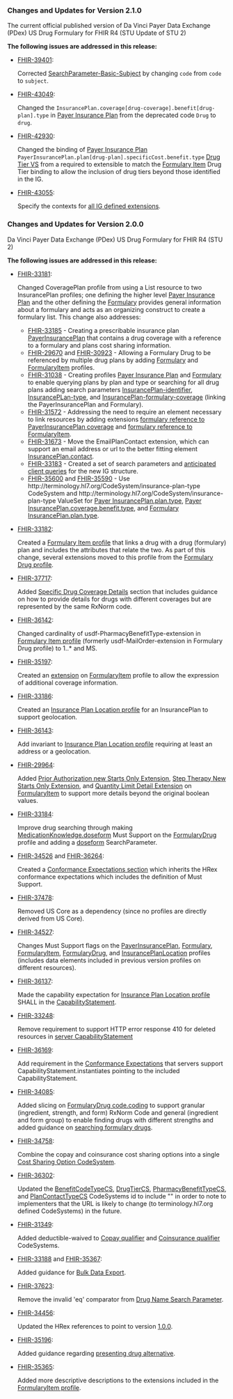 <a name="change_notes"></a>

### Changes and Updates for Version 2.1.0
The current official published version of Da Vinci Payer Data Exchange (PDex) US Drug Formulary for FHIR R4 (STU Update of STU 2)
  <p>
    <b>The following issues are addressed in this release:</b>
  </p>
  <ul>
    <li>
      <a href="https://jira.hl7.org/browse/FHIR-39401">FHIR-39401</a>:
      <p>
        Corrected <a href="SearchParameter-Basic-subject.html">SearchParameter-Basic-Subject</a> by changing <code>code</code> from <code>code</code> to <code>subject</code>.
      </p>
    </li>
    <li>
      <a href="https://jira.hl7.org/browse/FHIR-43049">FHIR-43049</a>:
      <p>
        Changed the <code>InsurancePlan.coverage[drug-coverage].benefit[drug-plan].type</code> in <a href="StructureDefinition-usdf-PayerInsurancePlan.html">Payer Insurance Plan</a> from the deprecated code <code>Drug</code> to <code>drug</code>.
      </p>
    </li>
    <li>
      <a href="https://jira.hl7.org/browse/FHIR-42930">FHIR-42930</a>:
      <p>
        Changed the binding of <a href="StructureDefinition-usdf-PayerInsurancePlan.html">Payer Insurance Plan</a> <code>PayerInsurancePlan.plan[drug-plan].specificCost.benefit.type</code> <a href="ValueSet-DrugTierVS.html">Drug Tier VS</a> from a required to extensible to match the <a href="StructureDefinition-usdf-FormularyItem.html">Formulary Item</a> Drug Tier binding to allow the inclusion of drug tiers beyond those identified in the IG.
      </p>
    </li>
    <li>
      <a href="https://jira.hl7.org/browse/FHIR-43055">FHIR-43055</a>:
      <p>
        Specify the contexts for <a href="artifacts.html#4">all IG defined extensions</a>.
      </p>
    </li>
  </ul>



### Changes and Updates for Version 2.0.0
Da Vinci Payer Data Exchange (PDex) US Drug Formulary for FHIR R4 (STU 2)
  <p>
    <b>The following issues are addressed in this release:</b>
  </p>
  <ul>
     <li>
      <a href="https://jira.hl7.org/browse/FHIR-33181">FHIR-33181</a>:
      <p>
        Changed CoveragePlan profile from using a List resource to two InsurancePlan profiles; one defining the higher level <a href="StructureDefinition-usdf-PayerInsurancePlan.html">Payer Insurance Plan</a> and the other defining the <a href="StructureDefinition-usdf-Formulary.html">Formulary</a> provides general information about a formulary and acts as an organizing construct to create a formulary list.
        This change also addresses:
        <ul>
          <li>
            <a href="https://jira.hl7.org/browse/FHIR-33185">FHIR-33185</a> - Creating a prescribable insurance plan <a href="StructureDefinition-usdf-PayerInsurancePlan.html">PayerInsurancePlan</a> that contains a drug coverage with a reference to a formulary and plans cost sharing information.
          </li>
          <li>
            <a href="https://jira.hl7.org/browse/FHIR-29670">FHIR-29670</a> and <a href="https://jira.hl7.org/browse/FHIR-30923">FHIR-30923</a> - Allowing a Formulary Drug to be referenced by multiple drug plans by adding <a href="StructureDefinition-usdf-Formulary.html">Formulary</a> and <a href="StructureDefinition-usdf-FormularyItem.html">FormularyItem</a> profiles.
          </li>
          <li>
            <a href="https://jira.hl7.org/browse/FHIR-31038">FHIR-31038</a> - Creating profiles <a href="StructureDefinition-usdf-PayerInsurancePlan.html">Payer Insurance Plan</a> and <a href="StructureDefinition-usdf-Formulary.html">Formulary</a> to enable querying plans by plan and type or searching for all drug plans adding search parameters <a href="SearchParameter-InsurancePlan-identifier.html">InsurancePlan-identifier</a>, <a href="SearchParameter-InsurancePlan-type.html">InsurancePLan-type</a>, and <a href="SearchParameter-InsurancePlan-formulary-coverage.html">InsurancePlan-formulary-coverage</a> (linking the PayerInsurancePlan and Formulary).
          </li>
          <li>
            <a href="https://jira.hl7.org/browse/FHIR-31572">FHIR-31572</a> - Addressing the need to require an element necessary to link resources by adding extensions <a href="StructureDefinition-usdf-PayerInsurancePlan-definitions.html#InsurancePlan.coverage:drug-coverage.extension:usdf-FormularyReference-extension">formulary reference to PayerInsurancePlan coverage</a> and <a href="StructureDefinition-usdf-FormularyItem-definitions.html#Basic.extension:usdf-FormularyReference-extension">formulary reference to FormularyItem</a>.
          </li>
          <li>
            <a href="https://jira.hl7.org/browse/FHIR-31673">FHIR-31673</a> - Move the EmailPlanContact extension, which can support an email address or url to the better fitting element <a href="StructureDefinition-usdf-PayerInsurancePlan-definitions.html#InsurancePlan.contact">InsurancePlan.contact</a>.
          </li>
          <li>
            <a href="https://jira.hl7.org/browse/FHIR-33183">FHIR-33183</a> - Created a set of <a hef="search_parameters.html">search parameters</a> and <a href="queries.html">anticipated client queries</a> for the new IG structure.
          </li>
          <li>
            <a href="https://jira.hl7.org/browse/FHIR-35600">FHIR-35600</a> and <a href="https://jira.hl7.org/browse/FHIR-35590">FHIR-35590</a> - Use http://terminology.hl7.org/CodeSystem/insurance-plan-type CodeSystem and http://terminology.hl7.org/CodeSystem/insurance-plan-type ValueSet for <a href="StructureDefinition-usdf-PayerInsurancePlan-definitions.html#InsurancePlan.plan.type">Payer InsurancePlan.plan.type</a>, <a href="StructureDefinition-usdf-PayerInsurancePlan-definitions.html#InsurancePlan.coverage:drug-coverage.benefit.type">Payer InsurancePlan.coverage.benefit.type</a>, and <a href="StructureDefinition-usdf-Formulary-definitions.html#InsurancePlan.plan.type">Formulary InsurancePlan.plan.type</a>.
          </li>
        </ul>
      </p>
    </li>
    <li>
      <a href="https://jira.hl7.org/browse/FHIR-33182">FHIR-33182</a>:
      <p>
        Created a <a href="StructureDefinition-usdf-FormularyItem.html">Formulary Item profile</a> that links a drug with a drug (formulary) plan and includes the attributes that relate the two. As part of this change, several extensions moved to this profile from the <a href="StructureDefinition-usdf-FormularyDrug.html">Formulary Drug profile</a>.
      </p>
    </li>
    <li>
      <a href="https://jira.hl7.org/browse/FHIR-37717">FHIR-37717</a>:
      <p>
        Added <a href="use_cases_and_overview.html#specific-drug-coverage-details">Specific Drug Coverage Details</a> section that includes guidance on how to provide details for drugs with different coverages but are represented by the same RxNorm code.
      </p>
    </li>
    <li>
      <a href="https://jira.hl7.org/browse/FHIR-36142">FHIR-36142</a>:
      <p>
        Changed cardinality of usdf-PharmacyBenefitType-extension in <a href="StructureDefinition-usdf-FormularyItem.html">Formulary Item profile</a> (formerly usdf-MailOrder-extension in Formulary Drug profile) to 1..* and MS.
      </p>
    </li>
    <li>
      <a href="https://jira.hl7.org/browse/FHIR-35197">FHIR-35197</a>:
      <p>
        Created an <a href="StructureDefinition-usdf-AdditionalCoverageInformation-extension.html">extension</a> on <a href="StructureDefinition-usdf-FormularyItem.html">FormularyItem</a> profile to allow the expression of additional coverage information.
      </p>
    </li>
    <li>
      <a href="https://jira.hl7.org/browse/FHIR-33186">FHIR-33186</a>:
      <p>
        Created an <a href="StructureDefinition-usdf-InsurancePlanLocation.html">Insurance Plan Location profile</a> for an InsurancePlan to support geolocation.
      </p>
    </li>
    <li>
      <a href="https://jira.hl7.org/browse/FHIR-36143">FHIR-36143</a>:
      <p>
        Add invariant to <a href="StructureDefinition-usdf-InsurancePlanLocation.html">Insurance Plan Location profile</a> requiring at least an address or a geolocation.
      </p>
    </li>
    <li>
      <a href="https://jira.hl7.org/browse/FHIR-29964">FHIR-29964</a>:
      <p>
        Added <a href="StructureDefinition-usdf-PriorAuthorizationNewStartsOnly-extension.html">Prior Authorization new Starts Only Extension</a>, <a href="StructureDefinition-usdf-StepTherapyLimitNewStartsOnly-extension.html">Step Therapy New Starts Only Extension</a>, and <a href="StructureDefinition-usdf-QuantityLimitDetail-extension.html">Quantity Limit Detail Extension</a> on <a href="StructureDefinition-usdf-FormularyItem.html">FormularyItem</a> to support more details beyond the original boolean values.
      </p>
    </li>
    <li>
      <a href="https://jira.hl7.org/browse/FHIR-33184">FHIR-33184</a>:
      <p>
        Improve drug searching through making <a href="StructureDefinition-usdf-FormularyDrug-definitions.html#MedicationKnowledge.doseForm">MedicationKnowledge.doseform</a> Must Support on the <a href="StructureDefinition-usdf-FormularyDrug.html">FormularyDrug</a> profile and adding a <a href="SearchParameter-MedicationKnowledge-doseform.html">doseform</a> SearchParameter.
      </p>
    </li>
    <li>
      <a href="https://jira.hl7.org/browse/FHIR-34526">FHIR-34526</a> and <a href="https://jira.hl7.org/browse/FHIR-36264">FHIR-36264</a>:
      <p>
        Created a <a href="use_cases_and_overview.html#conformance-expectations">Conformance Expectations section</a> which inherits the HRex conformance expectations which includes the definition of Must Support.
      </p>
    </li>
    <li>
      <a href="https://jira.hl7.org/browse/FHIR-37478">FHIR-37478</a>:
      <p>
        Removed US Core as a dependency (since no profiles are directly derived from US Core).
      </p>
    </li>
    <li>
      <a href="https://jira.hl7.org/browse/FHIR-34527">FHIR-34527</a>:
      <p>
        Changes Must Support flags on the <a href="StructureDefinition-usdf-PayerInsurancePlan.html">PayerInsurancePlan</a>, <a href="StructureDefinition-usdf-Formulary.html">Formulary</a>, <a href="StructureDefinition-usdf-FormularyItem.html">FormularyItem</a>, <a href="StructureDefinition-usdf-FormularyDrug.html">FormularyDrug</a>, and <a href="StructureDefinition-usdf-InsurancePlanLocation.html">InsurancePlanLocation</a> profiles (includes data elements included in previous version profiles on different resources).
      </p>
    </li>
    <li>
      <a href="https://jira.hl7.org/browse/FHIR-36137">FHIR-36137</a>:
      <p>
        Made the capability expectation for <a href="StructureDefinition-usdf-InsurancePlanLocation.html">Insurance Plan Location profile</a> SHALL in the <a href="CapabilityStatement-usdf-server.html">CapabilityStatement</a>.
      </p>
    </li>
    <li>
      <a href="https://jira.hl7.org/browse/FHIR-33248">FHIR-33248</a>:
      <p>
        Remove requirement to support HTTP error response 410 for deleted resources in <a href="CapabilityStatement-usdf-server.html">server CapabilityStatement</a>
      </p>
    </li>
    <li>
      <a href="https://jira.hl7.org/browse/FHIR-36169">FHIR-36169</a>:
      <p>
        Add requirement in the <a href="use_cases_and_overview.html#conformance-expectations">Conformance Expectations</a> that servers support CapabilityStatement.instantiates pointing to the included CapabilityStatement.
      </p>
    </li>
    <li>
      <a href="https://jira.hl7.org/browse/FHIR-34085">FHIR-34085</a>:
      <p>
        Added slicing on <a href="StructureDefinition-usdf-FormularyDrug-definitions.html#MedicationKnowledge.code.coding">FormularyDrug code.coding</a> to support granular (ingredient, strength, and form) RxNorm Code and general (ingredient and form group) to enable finding drugs with different strengths and added guidance on <a href="use_cases_and_overview.html#searching-formulary-drugs">searching formulary drugs</a>. 
      </p>
    </li>
    <li>
      <a href="https://jira.hl7.org/browse/FHIR-34758">FHIR-34758</a>:
      <p>
        Combine the copay and coinsurance cost sharing options into a single <a href="CodeSystem-usdf-CostShareOptionCS-TEMPORARY-TRIAL-USE.html">Cost Sharing Option CodeSystem</a>. 
      </p>
    </li>
    <li>
      <a href="https://jira.hl7.org/browse/FHIR-36302">FHIR-36302</a>:
      <p>
        Updated the <a href="CodeSystem-usdf-BenefitCostTypeCS-TEMPORARY-TRIAL-USE.html">BenefitCodeTypeCS</a>, <a href="CodeSystem-usdf-DrugTierCS-TEMPORARY-TRIAL-USE.html">DrugTierCS</a>, <a href="CodeSystem-usdf-PharmacyBenefitTypeCS-TEMPORARY-TRIAL-USE.html">PharmacyBenefitTypeCS</a>, and <a href="CodeSystem-usdf-PlanContactTypeCS-TEMPORARY-TRIAL-USE.html">PlanContactTypeCS</a> CodeSystems id to include "" in order to note to implementers that the URL is likely to change (to terminology.hl7.org defined CodeSystems) in the future. 
      </p>
    </li>
    <li>
      <a href="https://jira.hl7.org/browse/FHIR-31349">FHIR-31349</a>:
      <p>
        Added deductible-waived to <a href="ValueSet-CopayOptionVS.html">Copay qualifier</a> and <a href="ValueSet-CoinsuranceOptionVS.html">Coinsurance qualifier</a> CodeSystems. 
      </p>
    </li>
    <li>
      <a href="https://jira.hl7.org/browse/FHIR-33188">FHIR-33188</a> and <a href="https://jira.hl7.org/browse/FHIR-35367">FHIR-35367</a>:
      <p>
        Added guidance for <a href="use_cases_and_overview.html#bulk-data">Bulk Data Export</a>. 
      </p>
    </li>
    <li>
      <a href="https://jira.hl7.org/browse/FHIR-37623">FHIR-37623</a>:
      <p>
        Remove the invalid 'eq' comparator from <a href="SearchParameter-MedicationKnowledge-drug-name.html">Drug Name Search Parameter</a>. 
      </p>
    </li>
    <li>
      <a href="https://jira.hl7.org/browse/FHIR-34456">FHIR-34456</a>:
      <p>
        Updated the HRex references to point to version <a href="https://build.fhir.org/ig/HL7/davinci-ehrx/">1.0.0</a>. 
      </p>
    </li>
    <li>
      <a href="https://jira.hl7.org/browse/FHIR-35196">FHIR-35196</a>:
      <p>
        Added guidance regarding <a href="use_cases_and_overview.html#presenting-drug-alternatives"> presenting drug alternative</a>. 
      </p>
    </li>
    <li>
      <a href="https://jira.hl7.org/browse/FHIR-35365">FHIR-35365</a>:
      <p>
        Added more descriptive descriptions to the extensions included in the <a href="StructureDefinition-usdf-FormularyItem.html">FormularyItem profile</a>. 
      </p>
    </li>
  </ul>
  <!--
    The Following are only changes from the ballot version and final published version
      FHIR-34756 - Improve the name of value set "Type of pharmacies"
      FHIR-35366 - Simplify FormularyItem by inlining drug codes
    

  -->

### Changes and Updates for Version 1.1.0
Da Vinci Payer Data Exchange (PDex) US Drug Formulary for FHIR R4 (STU Update of STU 1)
  <p>
    <b>The following issues are addressed in this release:</b>
  </p>
  <ul>
    <li>
      <a href="https://jira.hl7.org/browse/FHIR-28293">FHIR-28293</a>:
      <p>
        Changed the <a href="http://hl7.org/fhir/us/davinci-drug-formulary/STU1.1/StructureDefinition-usdf-PlanID-extension.html">PlanID extension</a> description to from:
      </p>
      <p>
        <i>“Unique, 14-character, HIOS-generated Plan ID number (Plan IDs must be unique, even across different markets.)”</i>
      </p>
      <p>to:</p>
      <p>
        <i>“Unique, generated Plan ID number, such as HIOS ID for QHPs or Contract Number for Medicare Advantage Plans.  Plan IDs must be unique within each organization that manages their formulary data.”</i>
      </p>
    </li>
    <li>
      <a href="https://jira.hl7.org/browse/FHIR-29965">FHIR-29965</a>:
      <p>
        Added guidance that <a href="http://hl7.org/fhir/us/davinci-drug-formulary/STU1.1/StructureDefinition-usdf-MarketingURL-extension.html">CoveragePlan.MarketingURL</a>, <a href="http://hl7.org/fhir/us/davinci-drug-formulary/STU1.1/StructureDefinition-usdf-SummaryURL-extension.html">CoveragePlan.SummaryURL</a>, and <a href="http://hl7.org/fhir/us/davinci-drug-formulary/STU1.1/StructureDefinition-usdf-FormularyURL-extension.html">CoveragePlan.FormularyURL</a> can point to a page providing links for multiple language options.
      </p>
    </li>
    <li>
      <a href="https://jira.hl7.org/browse/FHIR-30412">FHIR-30412</a>:
      <p>
        Changed the type of <a href="http://hl7.org/fhir/us/davinci-drug-formulary/STU1.1/StructureDefinition-usdf-MarketingURL-extension.html">CoveragePlan.MarketingURL</a>, <a href="http://hl7.org/fhir/us/davinci-drug-formulary/STU1.1/StructureDefinition-usdf-SummaryURL-extension.html">CoveragePlan.SummaryURL</a>, and <a href="http://hl7.org/fhir/us/davinci-drug-formulary/STU1.1/StructureDefinition-usdf-FormularyURL-extension.html">CoveragePlan.FormularyURL</a> extensions from a String value to a URL value.
      </p>
    </li>
    <li>
      <a href="https://jira.hl7.org/browse/FHIR-30924">FHIR-30924</a>:
      <p>
        Added "Not applicable" to the <a href="http://hl7.org/fhir/us/davinci-drug-formulary/STU1.1/CodeSystem-usdf-CopayOptionCS.html">usdf-CopayOptionCS</a> code system.  Zero-deductible cost sharing is represented by a co-pay value of "Not applicable" and a co-insurance value of "No charge", consistent with updated QHP guidelines.
      </p>
    </li>
    <li>
      <a href="https://jira.hl7.org/browse/FHIR-30925">FHIR-30925</a>:
      <p>
        Added an optional boolean <a href="http://hl7.org/fhir/us/davinci-drug-formulary/STU1.1/StructureDefinition-usdf-MailOrder-extension.html">MailOrder</a> extension to FormularyDrug profile.  The MailOrder value in FormularyDrug overrides the MailOrder value in the <a href="http://hl7.org/fhir/us/davinci-drug-formulary/STU1.1/StructureDefinition-usdf-DrugTierDefinition-extension.html">DrugTierDefinition</a> extension for <a href="http://hl7.org/fhir/us/davinci-drug-formulary/STU1.1/StructureDefinition-usdf-CoveragePlan.html">CoveragePlan</a>.
      </p>
    </li>
    <li>
      <a href="https://jira.hl7.org/browse/FHIR-30933">FHIR-30933</a>:
      <p>
        Changed the type of <a href="http://hl7.org/fhir/us/davinci-drug-formulary/STU1.1/StructureDefinition-usdf-EmailPlanContact-extension.html">EmailPlanContact</a> extension from String to URL. We also added narrative to <a href="http://hl7.org/fhir/us/davinci-drug-formulary/STU1.1/StructureDefinition-usdf-EmailPlanContact-extension.html">EmailPlanContact</a> that a FHIR URL type can be a web-url or an email address. 
      </p>
    </li>
     <li>
      <a href="https://jira.hl7.org/browse/FHIR-31031">FHIR-31031</a>:
      <p>
        Since _profile search parameter is not required for <a href="http://hl7.org/fhir/us/davinci-drug-formulary/STU1.1/queries.html#anticipated-client-queries">anticipated client queries</a>, we removed the "_profile" search parameter for the Medication Knowledge and List resource examples.
      </p>
    </li>
    <li>
      <a href="https://jira.hl7.org/browse/FHIR-31037">FHIR-31037</a>:
      <p>
        The CoveragePlan PlanIDType extension was not defined for non-HIOS plans so we included narrative in <a href="http://hl7.org/fhir/us/davinci-drug-formulary/STU1.1/StructureDefinition-usdf-PlanIDType-extension.html">Plan ID Type</a>, to include "For all other plans this should be: OTHER-PLAN-ID as part of the definition. 
      </p>
    </li>
    <li>
      <a href="https://jira.hl7.org/browse/FHIR-31073">FHIR-31073</a>:
      <p>
        Added guidance for behavior for <a href="http://hl7.org/fhir/us/davinci-drug-formulary/STU1.1/use_cases_and_overview.html#authenticated">authenticated member access</a>, when the member has already selected a plan or not, when they belong to a plan group or not.
      </p>
    </li>
     <li>
      <a href="https://jira.hl7.org/browse/FHIR-31591">FHIR-31591</a>:
      <p>
        Changed the code display in <a href="http://hl7.org/fhir/us/davinci-drug-formulary/STU1.1/MedicationKnowledge-cmsip9.html">Formulary Drug cmspi9</a>, to "doxepin hydrochloride 50 MG/ML Topical Cream" to match the given code of #1000091.
      </p>
    </li>
    <li>
      <a href="https://jira.hl7.org/browse/FHIR-31672">FHIR-31672</a>:
      <p>
        Added guidance to enter "Not applicable" in the <a href="http://hl7.org/fhir/us/davinci-drug-formulary/STU1.1/StructureDefinition-usdf-Network-extension.html">Network</a> extension for a CoveragePlan that has no applicable network associated with it.
      </p>
    </li>
    <li>
      <a href="https://jira.hl7.org/browse/FHIR-31683">FHIR-31683</a>:
      <p>
        We changed List.code to be set to the code <code>DRUGPOL</code> and changed the cardinality to 1..1 in the <a href="http://hl7.org/fhir/us/davinci-drug-formulary/STU1.1/StructureDefinition-usdf-CoveragePlan.html#profile">Formulary Coverage Plan</a>. Additionally, in <a href="http://hl7.org/fhir/us/davinci-drug-formulary/STU1.1/queries.html#find-coverageplan-by-its-planid">Anticipated Client Queries</a> the queries that reference list now reference the <code>DRUGPOL</code> code.
      </p>
    </li>
     <li>
      <a href="https://jira.hl7.org/browse/FHIR-31684">FHIR-31684</a>:
      <p>
        Guidance was added to <a href="http://hl7.org/fhir/us/davinci-drug-formulary/STU1.1/use_cases_and_overview.html#searching-for-formulary-drugs">Additional Guidance</a> regarding searching for FormularyDrugs with know PlanIDs and without.
      </p>
    </li>
    <li>
      <a href="https://jira.hl7.org/browse/FHIR-31672">FHIR-31762</a>:
      <p>
        Updated <a href="http://hl7.org/fhir/us/davinci-drug-formulary/STU1.1/search_parameters.html">search parameter</a> descriptions to include all of the search parameters in the <a href="http://hl7.org/fhir/us/davinci-drug-formulary/STU1.1/CapabilityStatement-usdf-server.html">CapabilityStatement</a>.
      </p>
    </li>
    <li>
      <a href="https://jira.hl7.org/browse/FHIR-32178">FHIR-32178</a>:
      <p>
        Added "charge" to the <a href="http://hl7.org/fhir/us/davinci-drug-formulary/STU1.1/CodeSystem-usdf-CopayOptionCS.html">usdf-CopayOptionCS</a> and the <a href="http://hl7.org/fhir/us/davinci-drug-formulary/STU1.1/CodeSystem-usdf-CoinsuranceOptionCS.html">usdf-CoinsuranceOptionCS</a>code systems to handle drugs that consist of a charge, but are not subject to a deductible.
      </p>
    </li>
    <li>
      <a href="https://jira.hl7.org/browse/FHIR-32622">FHIR-32622</a>:
      <p>
        Guidance was added to  <a href="http://hl7.org/fhir/us/davinci-drug-formulary/STU1.1/StructureDefinition-usdf-CoveragePlan.html">Formulary Coverage Plan</a> indicating that we are considering basing the CoveragePlan profile off of the InsurancePlan resource in a future release instead of the List resource.
      </p>
    </li>
     <li>
      <a href="https://jira.hl7.org/browse/FHIR-32625">FHIR-32625</a>:
      <p>
        Changes were implemented to improve the navigation by updating the <a href="http://hl7.org/fhir/us/davinci-drug-formulary/STU1.1/toc.html">Table of Contents</a>, the specification menu, and page design.
      </p>
    </li>
     <li>
      <a href="https://jira.hl7.org/browse/FHIR-32627">FHIR-32627</a>:
      <p>
        Guidance was added to  <a href="http://hl7.org/fhir/us/davinci-drug-formulary/STU1.1/search_parameters.html">Search Parameters</a> indicating that the search parameters DrugName, DrugPlan, and DrugTier will be changed to more compliant names like: lower-case 'drug-name', 'drug-plan', and 'drug-tier' in a future release. 
      </p>
    </li>
    <li>
      <a href="https://jira.hl7.org/browse/FHIR-32723">FHIR-32723</a>:
      <p>
        Several value sets found in <a href="http://hl7.org/fhir/us/davinci-drug-formulary/STU1.1/artifacts.html#terminology-code-systems">Terminology: Code Systems</a> were not properly displaying the value and description correctly for "code for qualifier for coinsurance rate", "codes for qualifier of copay amount" and "codes for medication drug tiers in health plans". This has been corrected. The definition column has been updated to no longer be blank and contain the proper information. 
      </p>
    </li>
    <li>
      <a href="https://jira.hl7.org/browse/FHIR-32958">FHIR-32958</a>:
      <p>
        Added guidance for searching by <a href="http://hl7.org/fhir/us/davinci-drug-formulary/STU1.1/use_cases_and_overview.html#searching-by-drug-names">drug name</a> strings.
      </p>
    </li>
    <li>
      <a href="https://jira.hl7.org/browse/FHIR-32958">FHIR-32958</a>:
      <p>
        Added guidance on <a href="http://hl7.org/fhir/us/davinci-drug-formulary/STU1.1/use_cases_and_overview.html#searching-by-drug-names">drug name searching</a> with description of RxNorm term types, formats, and drug names that might appear on a formulary.
      </p>
    </li>
  </ul>
<p>&nbsp;</p>